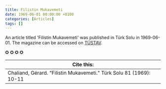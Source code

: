 ```yaml
---
title: Filistin Mukavemeti
date: 1969-06-01 00:00:00 +0100
categories: [Articles]
tags: []
---
```


An article titled 'Filistin Mukavemeti' was published in Türk Solu in 1969-06-01. The magazine can be accessed on [TÜSTAV](https://www.tustav.org/sureli-yayinlar-arsivi/turk-solu/).

✪ ✪ ✪ ✪



| Cite this:   |
|--------|
| Chaliand, Gérard. "Filistin Mukavemeti." Türk Solu 81 (1969): 10-11 

